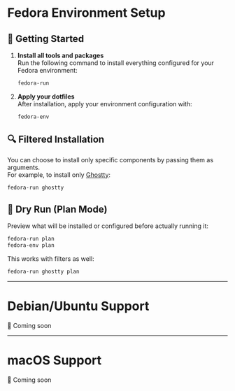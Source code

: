 # Fedora Environment Setup

## 🚀 Getting Started

1. **Install all tools and packages**  
   Run the following command to install everything configured for your Fedora environment:

   ```bash
   fedora-run
   ```

2. **Apply your dotfiles**  
   After installation, apply your environment configuration with:

   ```bash
   fedora-env
   ```

## 🔍 Filtered Installation

You can choose to install only specific components by passing them as arguments.  
For example, to install only [Ghostty](https://ghostty.io/):

```bash
fedora-run ghostty
```

## 🧪 Dry Run (Plan Mode)

Preview what will be installed or configured before actually running it:

```bash
fedora-run plan
fedora-env plan
```

This works with filters as well:

```bash
fedora-run ghostty plan
```

---

# Debian/Ubuntu Support

🚧 Coming soon

---

# macOS Support

🚧 Coming soon


